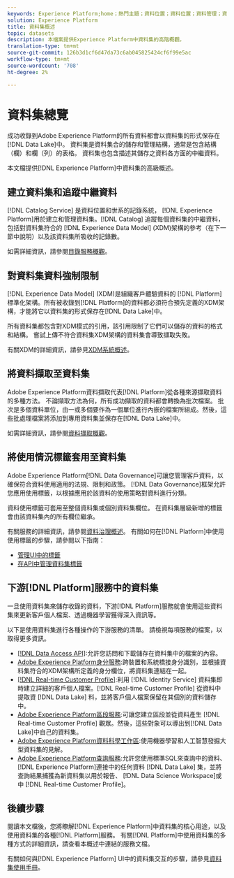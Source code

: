 ```yaml
---
keywords: Experience Platform;home；熱門主題；資料位置；資料位置；資料管理；資料管理；世系；資料類型；資料類型；資料類型；資料類型
solution: Experience Platform
title: 資料集概述
topic: datasets
description: 本檔案提供Experience Platform中資料集的高階概觀。
translation-type: tm+mt
source-git-commit: 126b3d1cf6d47da73c6ab045825424cf6f99e5ac
workflow-type: tm+mt
source-wordcount: '708'
ht-degree: 2%

---
```



# 資料集總覽

成功收錄到Adobe Experience Platform的所有資料都會以資料集的形式保存在[!DNL Data Lake]中。 資料集是資料集合的儲存和管理結構，通常是包含結構（欄）和欄（列）的表格。 資料集也包含描述其儲存之資料各方面的中繼資料。

本文檔提供[!DNL Experience Platform]中資料集的高級概述。

## 建立資料集和追蹤中繼資料

[!DNL Catalog Service] 是資料位置和世系的記錄系統， [!DNL Experience Platform]用於建立和管理資料集。[!DNL Catalog] 追蹤每個資料集的中繼資料，包括對資料集符合的 [!DNL Experience Data Model] (XDM)架構的參考（在下一節中說明）以及該資料集所吸收的記錄數。

如需詳細資訊，請參閱[目錄服務概觀](../home.md)。

## 對資料集資料強制限制

[!DNL Experience Data Model] (XDM)是組織客戶體驗資料的 [!DNL Platform] 標準化架構。所有被收錄到[!DNL Platform]的資料都必須符合預先定義的XDM架構，才能將它以資料集的形式保存在[!DNL Data Lake]中。

所有資料集都包含對XDM模式的引用，該引用限制了它們可以儲存的資料的格式和結構。 嘗試上傳不符合資料集XDM架構的資料集會導致擷取失敗。

有關XDM的詳細資訊，請參見[XDM系統概述](../../xdm/home.md)。

## 將資料擷取至資料集

Adobe Experience Platform資料擷取代表[!DNL Platform]從各種來源擷取資料的多種方法。 不論擷取方法為何，所有成功擷取的資料都會轉換為批次檔案。 批次是多個資料單位，由一或多個要作為一個單位進行內嵌的檔案所組成。然後，這些批處理檔案將添加到專用資料集並保存在[!DNL Data Lake]中。

如需詳細資訊，請參閱[資料擷取概觀](../../ingestion/home.md)。

## 將使用情況標籤套用至資料集

Adobe Experience Platform[!DNL Data Governance]可讓您管理客戶資料，以確保符合資料使用適用的法規、限制和政策。 [!DNL Data Governance]框架允許您應用使用標籤，以根據應用於該資料的使用策略對資料進行分類。

資料使用標籤可套用至整個資料集或個別資料集欄位。 在資料集層級新增的標籤會由該資料集內的所有欄位繼承。

有關服務的詳細資訊，請參閱[資料治理概述](../../data-governance/home.md)。 有關如何在[!DNL Platform]中使用使用標籤的步驟，請參閱以下指南：

* [管理UI中的標籤](../../data-governance/labels/user-guide.md)
* [在API中管理資料集標籤](../../data-governance/labels/dataset-api.md)

## 下游[!DNL Platform]服務中的資料集

一旦使用資料集來儲存收錄的資料，下游[!DNL Platform]服務就會使用這些資料集來更新客戶個人檔案、透過機器學習獲得深入資訊等。

以下是使用資料集進行各種操作的下游服務的清單。 請檢視每項服務的檔案，以取得更多資訊。

* [[!DNL Data Access API]](../../data-access/home.md):允許您訪問和下載儲存在資料集中的檔案的內容。
* [Adobe Experience Platform身分服務](../../identity-service/home.md):跨裝置和系統橋接身分識別，並根據資料集符合的XDM架構所定義的身分欄位，將資料集連結在一起。
* [[!DNL Real-time Customer Profile]](../../profile/home.md):利用 [!DNL Identity Service] 資料集即時建立詳細的客戶個人檔案。[!DNL Real-time Customer Profile] 從資料中提取資 [!DNL Data Lake] 料，並將客戶個人檔案保留在其個別的資料儲存中。
* [Adobe Experience Platform區段服務](../../segmentation/home.md):可讓您建立區段並從資料產生 [!DNL Real-time Customer Profile] 觀眾。然後，這些對象可以導出到[!DNL Data Lake]中自己的資料集。
* [Adobe Experience Platform資料科學工作區](../../data-science-workspace/home.md):使用機器學習和人工智慧發掘大型資料集的見解。
* [Adobe Experience Platform查詢服務](../../query-service/home.md):允許您使用標準SQL來查詢中的資料、 [!DNL Experience Platform]連接中的任何資料 [!DNL Data Lake] 集，並將查詢結果捕獲為新資料集以用於報告、 [!DNL Data Science Workspace]或中 [!DNL Real-time Customer Profile]。

## 後續步驟

閱讀本文檔後，您將瞭解[!DNL Experience Platform]中資料集的核心用途，以及使用資料集的各種[!DNL Platform]服務。 有關[!DNL Platform]中使用資料集的多種方式的詳細資訊，請查看本概述中連結的服務文檔。

有關如何與[!DNL Experience Platform] UI中的資料集交互的步驟，請參見[資料集使用手冊](user-guide.md)。